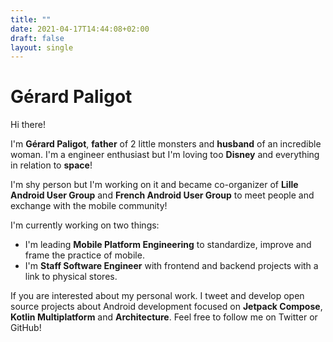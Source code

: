 ```yaml
---
title: ""
date: 2021-04-17T14:44:08+02:00
draft: false
layout: single
---
```


# Gérard Paligot

Hi there!

I'm **Gérard Paligot**, **father** of 2 little monsters and **husband** of an incredible woman.
I'm a engineer enthusiast but I'm loving too **Disney** and everything in relation to **space**!

I'm shy person but I'm working on it and became co-organizer of **Lille Android User Group** 
and **French Android User Group** to meet people and exchange with the mobile community!

I'm currently working on two things:

* I'm leading **Mobile Platform Engineering** to standardize, improve and frame the practice of mobile.
* I'm **Staff Software Engineer** with frontend and backend projects with a link to physical stores.

If you are interested about my personal work. I tweet and develop open source projects about Android
development focused on **Jetpack Compose**, **Kotlin Multiplatform** and **Architecture**. Feel free to follow me
on Twitter or GitHub!

